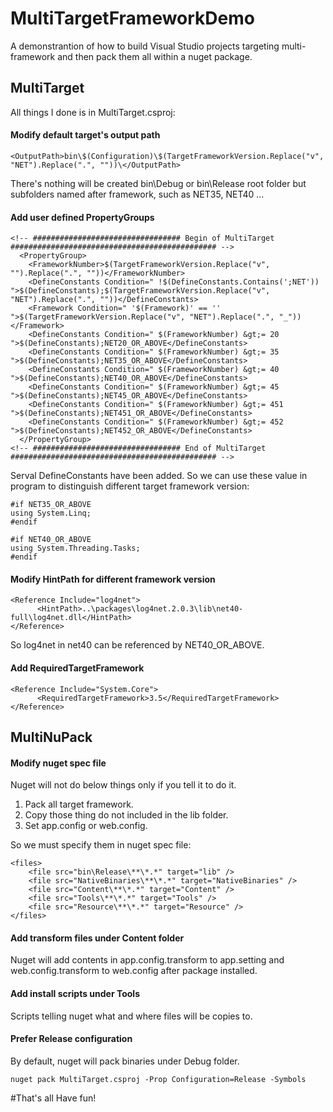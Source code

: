 MultiTargetFrameworkDemo
============
A demonstrantion of how to build Visual Studio projects targeting multi-framework and then pack them all within a nuget package.

## MultiTarget

All things I done is in MultiTarget.csproj:

#### Modify default target's output path
```
<OutputPath>bin\$(Configuration)\$(TargetFrameworkVersion.Replace("v", "NET").Replace(".", ""))\</OutputPath>
```
There's nothing will be created bin\Debug or bin\Release root folder but subfolders named after framework, such as NET35, NET40 ...

#### Add user defined PropertyGroups
```
<!-- ################################# Begin of MultiTarget ############################################## -->
  <PropertyGroup>
    <FrameworkNumber>$(TargetFrameworkVersion.Replace("v", "").Replace(".", ""))</FrameworkNumber>
    <DefineConstants Condition=" !$(DefineConstants.Contains(';NET')) ">$(DefineConstants);$(TargetFrameworkVersion.Replace("v", "NET").Replace(".", ""))</DefineConstants>
    <Framework Condition=" '$(Framework)' == '' ">$(TargetFrameworkVersion.Replace("v", "NET").Replace(".", "_"))</Framework>
    <DefineConstants Condition=" $(FrameworkNumber) &gt;= 20 ">$(DefineConstants);NET20_OR_ABOVE</DefineConstants>
    <DefineConstants Condition=" $(FrameworkNumber) &gt;= 35 ">$(DefineConstants);NET35_OR_ABOVE</DefineConstants>
    <DefineConstants Condition=" $(FrameworkNumber) &gt;= 40 ">$(DefineConstants);NET40_OR_ABOVE</DefineConstants>
    <DefineConstants Condition=" $(FrameworkNumber) &gt;= 45 ">$(DefineConstants);NET45_OR_ABOVE</DefineConstants>
    <DefineConstants Condition=" $(FrameworkNumber) &gt;= 451 ">$(DefineConstants);NET451_OR_ABOVE</DefineConstants>
    <DefineConstants Condition=" $(FrameworkNumber) &gt;= 452 ">$(DefineConstants);NET452_OR_ABOVE</DefineConstants>
  </PropertyGroup>
<!-- ################################# End of MultiTarget ############################################## -->
```
Serval DefineConstants have been added. So we can use these value in program to distinguish different target framework version:
```
#if NET35_OR_ABOVE
using System.Linq;
#endif

#if NET40_OR_ABOVE
using System.Threading.Tasks;
#endif
```
#### Modify HintPath for different framework version
```
<Reference Include="log4net">
      <HintPath>..\packages\log4net.2.0.3\lib\net40-full\log4net.dll</HintPath>
</Reference>
```
So log4net in net40 can be referenced by NET40_OR_ABOVE.

#### Add RequiredTargetFramework
```
<Reference Include="System.Core">
      <RequiredTargetFramework>3.5</RequiredTargetFramework>
</Reference>
```

## MultiNuPack
#### Modify nuget spec file
Nuget will not do below things only if you tell it to do it.

1. Pack all target framework.
2. Copy those thing do not included in the lib folder.
3. Set app.config or web.config.


So we must specify them in nuget spec file:
```
<files>
    <file src="bin\Release\**\*.*" target="lib" />
    <file src="NativeBinaries\**\*.*" target="NativeBinaries" />
    <file src="Content\**\*.*" target="Content" />
    <file src="Tools\**\*.*" target="Tools" />
    <file src="Resource\**\*.*" target="Resource" />
</files>
```
#### Add transform files under Content folder
Nuget will add contents in app.config.transform to app.setting and web.config.transform to web.config after package installed.

#### Add install scripts under Tools
Scripts telling nuget what and where files will be copies to.

#### Prefer Release configuration
By default, nuget will pack binaries under Debug folder.
```
nuget pack MultiTarget.csproj -Prop Configuration=Release -Symbols
```

#That's all
Have fun!
